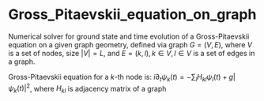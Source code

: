 # Gross_Pitaevskii_equation_on_graph
Numerical solver for ground state and time evolution of a Gross-Pitaevskii equation on a given graph geometry, defined via
graph $G = (V, E)$, where $V$ is a set of nodes, size $|V|=L$, and $E = {(k,l), k\in V, l\in V}$ is a set of edges in a graph.

Gross-Pitaevskii equation for a $k$-th node is:
$i\partial_t \psi_k(t) = -\sum_{l} H_{kl}\psi_l(t) + g|\psi_k(t)|^2$, where $H_{kl}$ is adjacency matrix of a graph 
